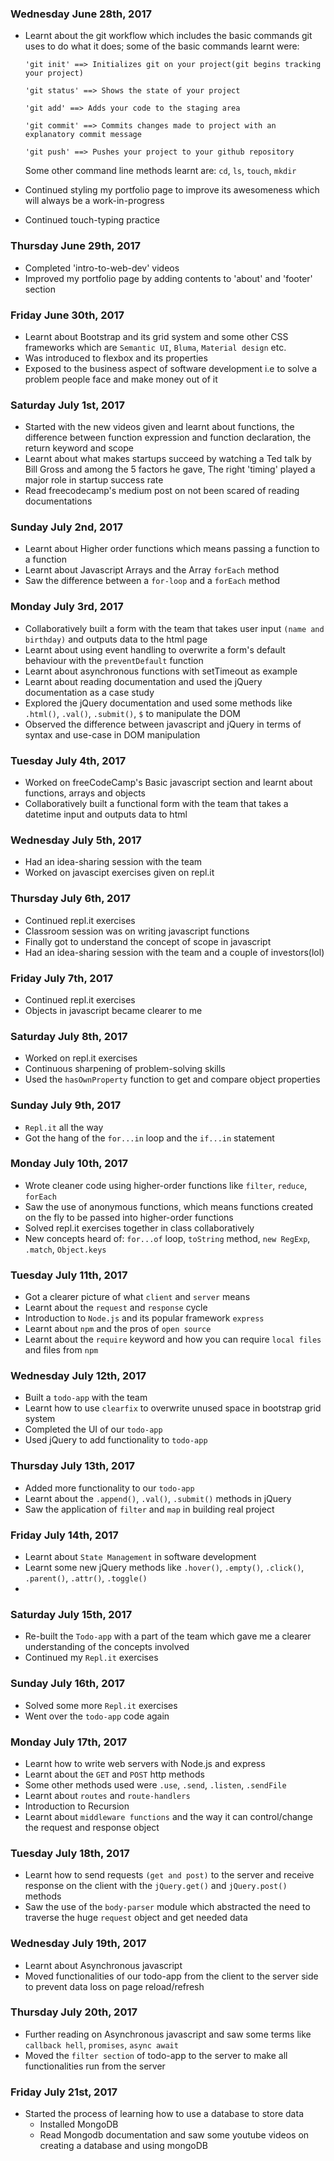 ### Wednesday June 28th, 2017

* Learnt about the git workflow which includes the basic commands git uses to do what it does; some of the basic commands learnt were:

      'git init' ==> Initializes git on your project(git begins tracking your project) 

      'git status' ==> Shows the state of your project

      'git add' ==> Adds your code to the staging area

      'git commit' ==> Commits changes made to project with an explanatory commit message

      'git push' ==> Pushes your project to your github repository

  Some other command line methods learnt are: `cd`, `ls`, `touch`, `mkdir`
* Continued styling my portfolio page to improve its awesomeness which will always be a work-in-progress
* Continued touch-typing practice 

### Thursday June 29th, 2017

* Completed 'intro-to-web-dev' videos
* Improved my portfolio page by adding contents to 'about' and 'footer' section

### Friday June 30th, 2017

* Learnt about Bootstrap and its grid system and some other CSS frameworks which are `Semantic UI`, `Bluma`, `Material design` etc.
* Was introduced to flexbox and its properties
* Exposed to the business aspect of software development i.e to solve a problem people face and make money out of it

### Saturday July 1st, 2017

* Started with the new videos given and learnt about functions, the difference between function expression and function declaration, the return keyword and scope
* Learnt about what makes startups succeed by watching a Ted talk by Bill Gross and among the 5 factors he gave, The right 'timing' played a major role in startup success rate 
* Read freecodecamp's medium post on not been scared of reading documentations

### Sunday July 2nd, 2017

* Learnt about Higher order functions which means passing a function to a function
* Learnt about Javascript Arrays and the Array `forEach` method
* Saw the difference between a `for-loop` and a `forEach` method

### Monday July 3rd, 2017

* Collaboratively built a form with the team that takes user input `(name and birthday)` and outputs data to the html page 
* Learnt about using event handling to overwrite a form's default behaviour with the `preventDefault` function
* Learnt about asynchronous functions with setTimeout as example
* Learnt about reading documentation and used the jQuery documentation as a case study 
* Explored the jQuery documentation and used some methods like `.html()`, `.val()`, `.submit()`, `$` to manipulate the DOM
* Observed the difference between javascript and jQuery in terms of syntax and use-case in DOM manipulation

### Tuesday July 4th, 2017

* Worked on freeCodeCamp's Basic javascript section and learnt about functions, arrays and objects
* Collaboratively built a functional form with the team that takes a datetime input and outputs data to html 

### Wednesday July 5th, 2017

* Had an idea-sharing session with the team
* Worked on javascipt exercises given on repl.it

### Thursday July 6th, 2017

* Continued repl.it exercises
* Classroom session was on writing javascript functions
* Finally got to understand the concept of scope in javascript
* Had an idea-sharing session with the team and a couple of investors(lol)

### Friday July 7th, 2017

* Continued repl.it exercises
* Objects in javascript became clearer to me

### Saturday July 8th, 2017

* Worked on repl.it exercises
* Continuous sharpening of problem-solving skills
* Used the `hasOwnProperty` function to get and compare object properties


### Sunday July 9th, 2017

* `Repl.it` all the way
* Got the hang of the `for...in` loop and the `if...in` statement

### Monday July 10th, 2017

* Wrote cleaner code using higher-order functions like `filter`, `reduce`, `forEach`
* Saw the use of anonymous functions, which means functions created on the fly to be passed into higher-order functions
* Solved repl.it exercises together in class collaboratively 
* New concepts heard of: `for...of` loop, `toString` method, `new RegExp`, `.match`, `Object.keys`  

### Tuesday July 11th, 2017

* Got a clearer picture of what `client` and `server` means
* Learnt about the `request` and `response` cycle
* Introduction to `Node.js` and its popular framework `express`
* Learnt about `npm` and the pros of `open source`
* Learnt about the `require` keyword and how you can require `local files` and files from `npm`

### Wednesday July 12th, 2017

* Built a `todo-app` with the team
* Learnt how to use `clearfix` to overwrite unused space in bootstrap grid system
* Completed the UI of our `todo-app`
* Used jQuery to add functionality to `todo-app`

### Thursday July 13th, 2017

* Added more functionality to our `todo-app`
* Learnt about the `.append()`, `.val()`, `.submit()` methods in jQuery
* Saw the application of `filter` and `map` in building real project

### Friday July 14th, 2017

* Learnt about `State Management` in software development
* Learnt some new jQuery methods like `.hover()`, `.empty()`, `.click()`, `.parent()`, `.attr()`, `.toggle()`
* 

### Saturday July 15th, 2017

* Re-built the `Todo-app` with a part of the team which gave me a clearer understanding of the concepts involved
* Continued my `Repl.it` exercises

### Sunday July 16th, 2017

* Solved some more `Repl.it` exercises
* Went over the `todo-app` code again

### Monday July 17th, 2017

* Learnt how to write web servers with Node.js and express
* Learnt about the `GET` and `POST` http methods 
* Some other methods used were `.use`, `.send`, `.listen`, `.sendFile`
* Learnt about `routes` and `route-handlers` 
* Introduction to Recursion
* Learnt about `middleware functions` and the way it can control/change the request and response object 

### Tuesday July 18th, 2017

* Learnt how to send requests `(get and post)` to the server and receive response on the client with the `jQuery.get()` and `jQuery.post()` methods
* Saw the use of the `body-parser` module which abstracted the need to traverse the huge `request` object and get needed data


### Wednesday July 19th, 2017

* Learnt about Asynchronous javascript
* Moved functionalities of our todo-app from the client to the server side to prevent data loss on page reload/refresh

### Thursday July 20th, 2017

* Further reading on Asynchronous javascript and saw some terms like `callback hell`, `promises`, `async await`
* Moved the `filter section` of todo-app to the server to make all functionalities run from the server 

### Friday July 21st, 2017

* Started the process of learning how to use a database to store data
  * Installed MongoDB
  * Read Mongodb documentation and saw some youtube videos on creating a database and using mongoDB